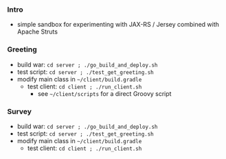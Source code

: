 
### Intro

* simple sandbox for experimenting with JAX-RS / Jersey combined with Apache Struts

### Greeting

* build war: `cd server ; ./go_build_and_deploy.sh`
* test script: `cd server ; ./test_get_greeting.sh`
* modify main class in `~/client/build.gradle`
    * test client: `cd client ; ./run_client.sh`
        * see `~/client/scripts` for a direct Groovy script 

### Survey

* build war: `cd server ; ./go_build_and_deploy.sh`
* test script: `cd server ; ./test_get_greeting.sh`
* modify main class in `~/client/build.gradle`
    * test client: `cd client ; ./run_client.sh`
